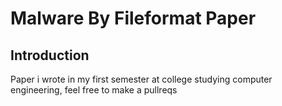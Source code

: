 # Malware By Fileformat Paper
## Introduction
Paper i wrote in my first semester at college studying computer engineering, feel free to make a pullreqs